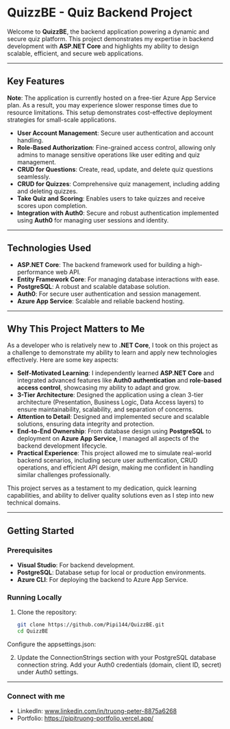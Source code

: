 # QuizzBE - Quiz Backend Project

Welcome to **QuizzBE**, the backend application powering a dynamic and secure quiz platform. This project demonstrates my expertise in backend development with **ASP.NET Core** and highlights my ability to design scalable, efficient, and secure web applications.

---

## Key Features

**Note**: The application is currently hosted on a free-tier Azure App Service plan. As a result, you may experience slower response times due to resource limitations. This setup demonstrates cost-effective deployment strategies for small-scale applications.

- **User Account Management**: Secure user authentication and account handling.
- **Role-Based Authorization**: Fine-grained access control, allowing only admins to manage sensitive operations like user editing and quiz management.
- **CRUD for Questions**: Create, read, update, and delete quiz questions seamlessly.
- **CRUD for Quizzes**: Comprehensive quiz management, including adding and deleting quizzes.
- **Take Quiz and Scoring**: Enables users to take quizzes and receive scores upon completion.
- **Integration with Auth0**: Secure and robust authentication implemented using **Auth0** for managing user sessions and identity.

---

## Technologies Used

- **ASP.NET Core**: The backend framework used for building a high-performance web API.
- **Entity Framework Core**: For managing database interactions with ease.
- **PostgreSQL**: A robust and scalable database solution.
- **Auth0**: For secure user authentication and session management.
- **Azure App Service**: Scalable and reliable backend hosting.

---

## Why This Project Matters to Me

As a developer who is relatively new to **.NET Core**, I took on this project as a challenge to demonstrate my ability to learn and apply new technologies effectively. Here are some key aspects:

- **Self-Motivated Learning**: I independently learned **ASP.NET Core** and integrated advanced features like **Auth0 authentication** and **role-based access control**, showcasing my ability to adapt and grow.
- **3-Tier Architecture**: Designed the application using a clean 3-tier architecture (Presentation, Business Logic, Data Access layers) to ensure maintainability, scalability, and separation of concerns.
- **Attention to Detail**: Designed and implemented secure and scalable solutions, ensuring data integrity and protection.
- **End-to-End Ownership**: From database design using **PostgreSQL** to deployment on **Azure App Service**, I managed all aspects of the backend development lifecycle.
- **Practical Experience**: This project allowed me to simulate real-world backend scenarios, including secure user authentication, CRUD operations, and efficient API design, making me confident in handling similar challenges professionally.

This project serves as a testament to my dedication, quick learning capabilities, and ability to deliver quality solutions even as I step into new technical domains.

---

## Getting Started

### Prerequisites

- **Visual Studio**: For backend development.
- **PostgreSQL**: Database setup for local or production environments.
- **Azure CLI**: For deploying the backend to Azure App Service.

### Running Locally

1. Clone the repository:
   ```bash
   git clone https://github.com/Pipi144/QuizzBE.git
   cd QuizzBE
Configure the appsettings.json:

2. Update the ConnectionStrings section with your PostgreSQL database connection string.
Add your Auth0 credentials (domain, client ID, secret) under Auth0 settings.

---


### Connect with me
- LinkedIn: www.linkedin.com/in/truong-peter-8875a6268
- Portfolio: https://pipitruong-portfolio.vercel.app/


